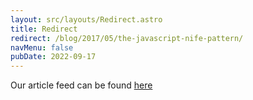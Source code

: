 ```yaml
---
layout: src/layouts/Redirect.astro
title: Redirect
redirect: /blog/2017/05/the-javascript-nife-pattern/
navMenu: false
pubDate: 2022-09-17
---
```

<div>
Our article feed can be found <a href="/blog/2017/05/the-javascript-nife-pattern/">here</a>
</div>
